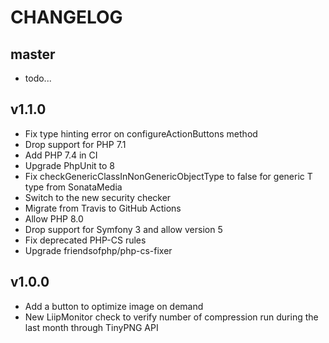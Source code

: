CHANGELOG
=========

master
------

* todo...

v1.1.0
------

* Fix type hinting error on configureActionButtons method
* Drop support for PHP 7.1
* Add PHP 7.4 in CI
* Upgrade PhpUnit to 8
* Fix checkGenericClassInNonGenericObjectType to false for generic T type from SonataMedia
* Switch to the new security checker
* Migrate from Travis to GitHub Actions
* Allow PHP 8.0
* Drop support for Symfony 3 and allow version 5
* Fix deprecated PHP-CS rules
* Upgrade friendsofphp/php-cs-fixer

v1.0.0
------

* Add a button to optimize image on demand
* New LiipMonitor check to verify number of compression run during the last month through TinyPNG API

